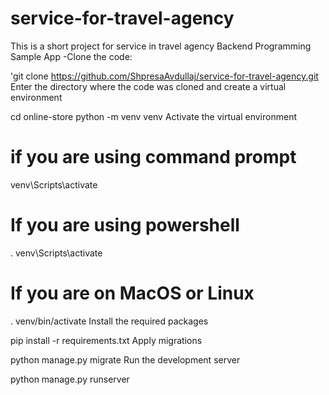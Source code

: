 # service-for-travel-agency
This is a short project for service in travel agency
Backend Programming Sample App
-Clone the code:

'git clone https://github.com/ShpresaAvdullaj/service-for-travel-agency.git
Enter the directory where the code was cloned and create a virtual environment

cd online-store
python -m venv venv
Activate the virtual environment

# if you are using command prompt
venv\Scripts\activate
# If you are using powershell
. venv\Scripts\activate
# If you are on MacOS or Linux
. venv/bin/activate
Install the required packages

pip install -r requirements.txt
Apply migrations

python manage.py migrate
Run the development server

python manage.py runserver
